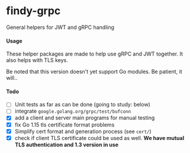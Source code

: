 # findy-grpc
General helpers for JWT and gRPC handling

#### Usage

These helper packages are made to help use gRPC and JWT together. It also helps with TLS keys.

Be noted that this version doesn't yet support Go modules. Be patient, it will..

#### Todo
- [ ] Unit tests as far as can be done (going to study: below)
- [ ] integrate `google.golang.org/grpc/test/bufconn`
- [x] add a client and server main programs for manual testing
- [x] fix Go 1.15 tls certificate format problems
- [x] Simplify cert format and generation process (see `cert/`)
- [x] check if client TLS certificate could be used as well. **We have mutual TLS authentication and 1.3 version in use** 